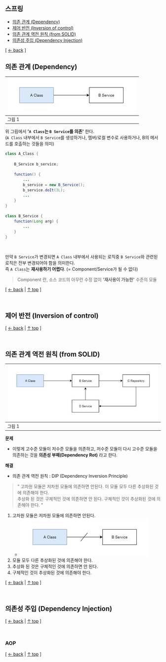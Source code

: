 ## 스프링
- [의존 관계 (Dependency)](#의존-관계-dependency)
- [제어 반전 (Inversion of control)](#제어-반전-inversion-of-control)
- [의존 관계 역전 원칙 (from SOLID)](#의존-관계-역전-원칙-from-solid)
- [의존성 주입 (Dependency Injection)](#의존성-주입-dependency-injection)

[ [← back](https://github.com/cholnh/study-cs#-스프링-) ]

## 의존 관계 (Dependency)

|<img src="https://github.com/cholnh/study-cs/blob/main/assets/images/question/spring/dependency1.jpg"/>|
|-|
|그림 1|

위 그림에서 **'`A Class`는 `B Service`를 의존'** 한다.  
(`A Class` 내부에서 `B Service`를 생성하거나, 멤버/로컬 변수로 사용하거나, B의 메서드를 호출하는 것들을 의미)  

```java
class A_Class {
    
    B_Service b_service;
    
    function() {
        ...
        b_service = new B_Service();
        b_service.doIt(3L);
        ...
    }
}

class B_Service {
    function(Long arg) {
        ...
    } 
}
```

<br/>

만약 `B Service`가 변경되면 `A Class` 내부에서 사용되는 로직중 `B Service`와 관련된 로직은 전부 변경되어야 함을 의미한다.  
즉 `A Class`는 **재사용하기 어렵다**. (= Component/Service가 될 수 없다)

> Component 란, 소스 코드의 아무런 수정 없이 **'재사용이 가능한'** 수준의 모듈  

[ [← back](https://github.com/cholnh/study-cs#-스프링-) | [↑ top](https://github.com/cholnh/study-cs/blob/main/post/question/spring/index.md#스프링) ]

<br/>

## 제어 반전 (Inversion of control)


[ [← back](https://github.com/cholnh/study-cs#-스프링-) | [↑ top](https://github.com/cholnh/study-cs/blob/main/post/question/spring/index.md#스프링) ]

<br/>

## 의존 관계 역전 원칙 (from SOLID)

|<img src="https://github.com/cholnh/study-cs/blob/main/assets/images/question/spring/dip1.jpg"/>|
|-|
|그림 1|

**문제**
- 이렇게 고수준 모듈이 저수준 모듈을 의존하고, 저수준 모듈이 다시 고수준 모듈을 의존하는 것을 **의존성 부패(Dependency Rot)** 라고 한다.  

**해결**
- 의존 관계 역전 원칙 : DIP (Dependency Inversion Principle)

> " 고차원 모듈은 저차원 모듈에 의존하면 안된다. 이 모듈 모두 다른 추상화된 것에 의존해야 한다.  
    추상화 된 것은 구체적인 것에 의존하면 안 된다. 구체적인 것이 추상화된 것에 의존해야 한다. "
    
1. 고차원 모듈은 저차원 모듈에 의존하면 안된다.
    + <img src="https://github.com/cholnh/study-cs/blob/main/assets/images/question/spring/dip2.jpg"/>
2. 모듈 모두 다른 추상화된 것에 의존해야 한다. 
3. 추상화 된 것은 구체적인 것에 의존하면 안 된다.
4. 구체적인 것이 추상화된 것에 의존해야 한다.


[ [← back](https://github.com/cholnh/study-cs#-스프링-) | [↑ top](https://github.com/cholnh/study-cs/blob/main/post/question/spring/index.md#스프링) ]

<br/>

## 의존성 주입 (Dependency Injection)

[ [← back](https://github.com/cholnh/study-cs#-스프링-) | [↑ top](https://github.com/cholnh/study-cs/blob/main/post/question/spring/index.md#스프링) ]

<br/>

### AOP

[ [← back](https://github.com/cholnh/study-cs#-스프링-) | [↑ top](https://github.com/cholnh/study-cs/blob/main/post/question/spring/index.md#스프링) ]